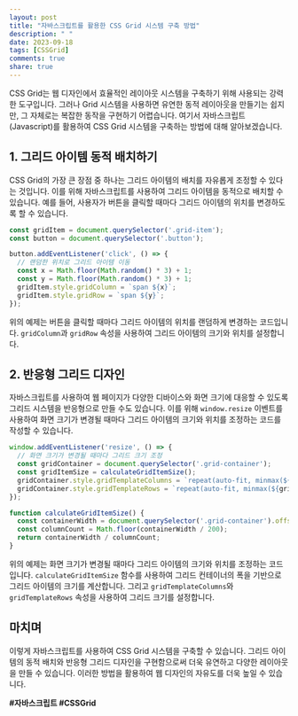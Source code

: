 ```yaml
---
layout: post
title: "자바스크립트를 활용한 CSS Grid 시스템 구축 방법"
description: " "
date: 2023-09-18
tags: [CSSGrid]
comments: true
share: true
---
```


CSS Grid는 웹 디자인에서 효율적인 레이아웃 시스템을 구축하기 위해 사용되는 강력한 도구입니다. 그러나 Grid 시스템을 사용하면 유연한 동적 레이아웃을 만들기는 쉽지만, 그 자체로는 복잡한 동작을 구현하기 어렵습니다. 여기서 자바스크립트(Javascript)를 활용하여 CSS Grid 시스템을 구축하는 방법에 대해 알아보겠습니다.

## 1. 그리드 아이템 동적 배치하기

CSS Grid의 가장 큰 장점 중 하나는 그리드 아이템의 배치를 자유롭게 조정할 수 있다는 것입니다. 이를 위해 자바스크립트를 사용하여 그리드 아이템을 동적으로 배치할 수 있습니다. 예를 들어, 사용자가 버튼을 클릭할 때마다 그리드 아이템의 위치를 변경하도록 할 수 있습니다.

```javascript
const gridItem = document.querySelector('.grid-item');
const button = document.querySelector('.button');

button.addEventListener('click', () => {
  // 랜덤한 위치로 그리드 아이템 이동
  const x = Math.floor(Math.random() * 3) + 1;
  const y = Math.floor(Math.random() * 3) + 1;
  gridItem.style.gridColumn = `span ${x}`;
  gridItem.style.gridRow = `span ${y}`;
});
```

위의 예제는 버튼을 클릭할 때마다 그리드 아이템의 위치를 랜덤하게 변경하는 코드입니다. `gridColumn`과 `gridRow` 속성을 사용하여 그리드 아이템의 크기와 위치를 설정합니다.

## 2. 반응형 그리드 디자인

자바스크립트를 사용하여 웹 페이지가 다양한 디바이스와 화면 크기에 대응할 수 있도록 그리드 시스템을 반응형으로 만들 수도 있습니다. 이를 위해 `window.resize` 이벤트를 사용하여 화면 크기가 변경될 때마다 그리드 아이템의 크기와 위치를 조정하는 코드를 작성할 수 있습니다.

```javascript
window.addEventListener('resize', () => {
  // 화면 크기가 변경될 때마다 그리드 크기 조정
  const gridContainer = document.querySelector('.grid-container');
  const gridItemSize = calculateGridItemSize();
  gridContainer.style.gridTemplateColumns = `repeat(auto-fit, minmax(${gridItemSize}px, 1fr))`;
  gridContainer.style.gridTemplateRows = `repeat(auto-fit, minmax(${gridItemSize}px, 1fr))`;
});

function calculateGridItemSize() {
  const containerWidth = document.querySelector('.grid-container').offsetWidth;
  const columnCount = Math.floor(containerWidth / 200);
  return containerWidth / columnCount;
}
```

위의 예제는 화면 크기가 변경될 때마다 그리드 아이템의 크기와 위치를 조정하는 코드입니다. `calculateGridItemSize` 함수를 사용하여 그리드 컨테이너의 폭을 기반으로 그리드 아이템의 크기를 계산합니다. 그리고 `gridTemplateColumns`와 `gridTemplateRows` 속성을 사용하여 그리드 크기를 설정합니다.

## 마치며

이렇게 자바스크립트를 사용하여 CSS Grid 시스템을 구축할 수 있습니다. 그리드 아이템의 동적 배치와 반응형 그리드 디자인을 구현함으로써 더욱 유연하고 다양한 레이아웃을 만들 수 있습니다. 이러한 방법을 활용하여 웹 디자인의 자유도를 더욱 높일 수 있습니다.

**#자바스크립트 #CSSGrid**